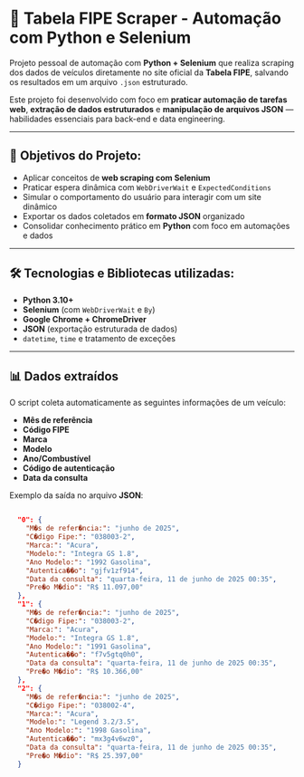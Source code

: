 # 🚗 Tabela FIPE Scraper - Automação com Python e Selenium

Projeto pessoal de automação com **Python + Selenium** que realiza scraping dos dados de veículos diretamente no site oficial da **Tabela FIPE**, salvando os resultados em um arquivo `.json` estruturado.

Este projeto foi desenvolvido com foco em **praticar automação de tarefas web**, **extração de dados estruturados** e **manipulação de arquivos JSON** — habilidades essenciais para back-end e data engineering.

----------------------------------------------------------------------------------------

## 🎯 Objetivos do Projeto:

- Aplicar conceitos de **web scraping com Selenium**
- Praticar espera dinâmica com `WebDriverWait` e `ExpectedConditions`
- Simular o comportamento do usuário para interagir com um site dinâmico
- Exportar os dados coletados em **formato JSON** organizado
- Consolidar conhecimento prático em **Python** com foco em automações e dados

-------------------------------------------------------------------------------------------


## 🛠️ Tecnologias e Bibliotecas utilizadas:

- **Python 3.10+**
- **Selenium** (com `WebDriverWait` e `By`)
- **Google Chrome + ChromeDriver**
- **JSON** (exportação estruturada de dados)
- `datetime`, `time` e tratamento de exceções

-------------------------------------------------------------------------------------------


## 📊 Dados extraídos

O script coleta automaticamente as seguintes informações de um veículo:

- **Mês de referência**
- **Código FIPE**
- **Marca**
- **Modelo**
- **Ano/Combustível**
- **Código de autenticação**
- **Data da consulta**

Exemplo da saída no arquivo **JSON**:

```json

  "0": {
    "M�s de refer�ncia:": "junho de 2025",
    "C�digo Fipe:": "038003-2",
    "Marca:": "Acura",
    "Modelo:": "Integra GS 1.8",
    "Ano Modelo:": "1992 Gasolina",
    "Autentica��o": "gjfv1zf914",
    "Data da consulta": "quarta-feira, 11 de junho de 2025 00:35",
    "Pre�o M�dio": "R$ 11.097,00"
  },
  "1": {
    "M�s de refer�ncia:": "junho de 2025",
    "C�digo Fipe:": "038003-2",
    "Marca:": "Acura",
    "Modelo:": "Integra GS 1.8",
    "Ano Modelo:": "1991 Gasolina",
    "Autentica��o": "f7v5gtq0h0",
    "Data da consulta": "quarta-feira, 11 de junho de 2025 00:35",
    "Pre�o M�dio": "R$ 10.366,00"
  },
  "2": {
    "M�s de refer�ncia:": "junho de 2025",
    "C�digo Fipe:": "038002-4",
    "Marca:": "Acura",
    "Modelo:": "Legend 3.2/3.5",
    "Ano Modelo:": "1998 Gasolina",
    "Autentica��o": "mx3g4v6wz0",
    "Data da consulta": "quarta-feira, 11 de junho de 2025 00:35",
    "Pre�o M�dio": "R$ 25.397,00"
  }